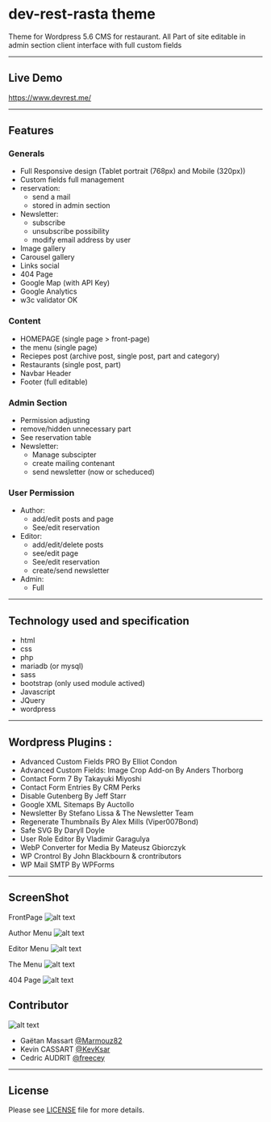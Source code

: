 # dev-rest-rasta theme
Theme for Wordpress 5.6 CMS for restaurant. All Part of site editable in admin section
client interface with full custom fields

___

## Live Demo

https://www.devrest.me/

___

## Features
### Generals
- Full Responsive design (Tablet portrait (768px) and Mobile (320px))
- Custom fields full management
- reservation:
  - send a mail 
  - stored in admin section
- Newsletter:
  - subscribe
  - unsubscribe possibility
  - modify email address by user
- Image gallery
- Carousel gallery
- Links social
- 404 Page
- Google Map (with API Key)
- Google Analytics
- w3c validator OK

### Content
- HOMEPAGE (single page > front-page)
- the menu (single page)
- Reciepes post (archive post, single post, part and category)
- Restaurants (single post, part)
- Navbar Header
- Footer (full editable)

### Admin Section
- Permission adjusting
- remove/hidden unnecessary part
- See reservation table
- Newsletter:
  - Manage subscipter
  - create mailing contenant
  - send newsletter (now or scheduced)

### User Permission
- Author:
  - add/edit posts and page
  - See/edit reservation
- Editor:
  - add/edit/delete posts
  - see/edit page
  - See/edit reservation
  - create/send newsletter
- Admin:
  - Full

___


## Technology used and specification

- html
- css
- php
- mariadb (or mysql)
- sass
- bootstrap (only used module actived)
- Javascript
- JQuery
- wordpress

___

## Wordpress Plugins :

- Advanced Custom Fields PRO By Elliot Condon
- Advanced Custom Fields: Image Crop Add-on By Anders Thorborg
- Contact Form 7 By Takayuki Miyoshi
- Contact Form Entries By CRM Perks
- Disable Gutenberg By Jeff Starr
- Google XML Sitemaps By Auctollo 
- Newsletter By Stefano Lissa & The Newsletter Team 
- Regenerate Thumbnails By Alex Mills (Viper007Bond)
- Safe SVG By Daryll Doyle 
- User Role Editor By Vladimir Garagulya
- WebP Converter for Media By Mateusz Gbiorczyk
- WP Crontrol By John Blackbourn & crontributors
- WP Mail SMTP By WPForms

___

## ScreenShot

FrontPage
![alt text](wp-content/themes/dev-rest-rasta/ressources/front.png?raw=true "FrontPage" )

Author Menu
![alt text](wp-content/themes/dev-rest-rasta/ressources/author-menu.png?raw=true "Author Menu" )

Editor Menu
![alt text](wp-content/themes/dev-rest-rasta/ressources/editor-menu.png?raw=true "Editor Menu" )

The Menu
![alt text](wp-content/themes/dev-rest-rasta/ressources/the-menu.png?raw=true "The Menu" )

404 Page
![alt text](wp-content/themes/dev-rest-rasta/ressources/404.png?raw=true "404 Page" )


## Contributor


![alt text](wp-content/themes/dev-rest-rasta/ressources/team-3p.jpg?raw=true "Team Pictures" )


* Gaëtan Massart    [@Marmouz82](https://github.com/Marmouz82)
* Kevin CASSART     [@KevKsar](https://github.com/KevKsar/)
* Cedric AUDRIT     [@freecey](https://github.com/freecey/)


___

## License
Please see [LICENSE](LICENSE) file for more details.
